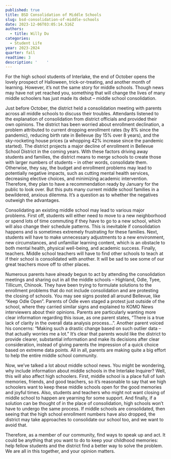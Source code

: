 ```yaml
---
published: true
title: BSD Consolidation of Middle Schools
slug: bsd-consolidation-of-middle-schools
date: 2023-12-06T03:05:14.516Z
authors:
  - title: Willy Du
categories:
  - Student Life
year: 2023-2024
quarter: fall
readtime: 3
description: '    '
---
```


For the high school students of Interlake, the end of October opens the lovely prospect of Halloween, trick-or-treating, and another month of learning. However, it’s not the same story for middle schools. Though news may have not yet reached you, something that will change the lives of many middle schoolers has just made its debut – middle school consolidation.

Just before October, the district held a consolidation meeting with parents across all middle schools to discuss their troubles. Attendants listened to the explanation of consolidation from district officials and provided their own opinions. The district has been worried about enrollment declination, a problem attributed to current dropping enrollment rates (by 8% since the pandemic), reducing birth rate in Bellevue (by 15% over 8 years), and the sky-rocketing house prices (a whopping 42% increase since the pandemic started). The district projects a major decline of enrollment in Bellevue School District in the coming years. With these factors driving away students and families, the district means to merge schools to create those with larger numbers of students – in other words, consolidate them. Otherwise, they say, the budget and enrollment problems may lead to potentially negative impacts, such as cutting mental health services, decreasing elective choices, and minimizing academic intervention. Therefore, they plan to have a recommendation ready by January for the public to look over. But this puts many current middle school families in a bewildered, anxious dilemma. It’s a question as to whether the negatives outweigh the advantages.

Consolidating an existing middle school may lead to various major problems. First off, students will either need to move to a new neighborhood or spend lots of time commuting if they have to go to a new school, which will also change their schedule patterns. This is inevitable if consolidation happens and is sometimes extremely frustrating for these families. Next, students will have to make unnecessary adjustments to a new environment, new circumstances, and unfamiliar learning content, which is an obstacle to both mental health, physical well-being, and academic success. Finally, teachers. Middle school teachers will have to find other schools to teach at if their school is consolidated with another. It will be sad to see some of our great teachers move off to other places.

Numerous parents have already begun to act by attending the consolidation meetings and sharing out in all the middle schools – Highland, Odle, Tyee, Tillicum, Chinook. They have been trying to formulate solutions to the enrollment problems that do not include consolidation and are protesting the closing of schools. You may see signs posted all around Bellevue, like “Keep Odle Open”. Parents of Odle even staged a protest just outside of the school, where they carried similar signs and explained to KOMO News interviewers about their opinions. Parents are particularly wanting more clear information regarding this issue, as one parent states, “There is a true lack of clarity in the overall data analysis process…”. Another parent voiced his concerns: “Making such a drastic change based on such outlier data – that actually worries me a lot.” It’s clear that parents would like the district to provide clearer, substantial information and make its decisions after clear consideration, instead of giving parents the impression of a quick choice based on extreme data points. All in all, parents are making quite a big effort to help the entire middle school community.

Now, we’ve talked a lot about middle school news. You might be wondering, why include information about middle schools in the Interlake Inquirer? Well, this will also affect high schoolers. First, middle school is a place full of lush memories, friends, and good teachers, so it’s reasonable to say that we high schoolers want to keep these middle schools open for the good memories and joyful times. Also, students and teachers who might not want closing of middle school to happen are yearning for some support. And finally, if a solution can be thought of in the place of consolidation, high schools won’t have to undergo the same process. If middle schools are consolidated, then seeing that the high school enrollment numbers have also dropped, the district may take approaches to consolidate our school too, and we want to avoid that.

Therefore, as a member of our community, find ways to speak up and act. It could be anything that you want to do to keep your childhood memories: help fellow students and the district find a better way to solve the problem. We are all in this together, and your opinion matters.
